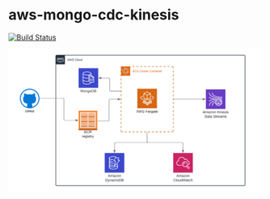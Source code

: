# aws-mongo-cdc-kinesis

[![Build Status](https://travis-ci.org/joemccann/dillinger.svg?branch=master)](https://travis-ci.org/joemccann/dillinger)

![N|Solid](https://raw.githubusercontent.com/joshuamarango/aws-mongo-cdc-kinesis/main/assets/aws-mongo-cdc-kinesis.png)
